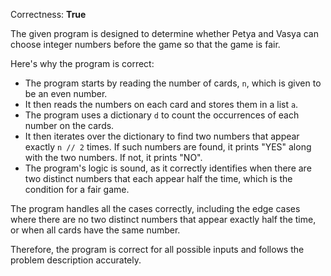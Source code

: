 Correctness: **True**

The given program is designed to determine whether Petya and Vasya can choose integer numbers before the game so that the game is fair. 

Here's why the program is correct:

- The program starts by reading the number of cards, `n`, which is given to be an even number.
- It then reads the numbers on each card and stores them in a list `a`.
- The program uses a dictionary `d` to count the occurrences of each number on the cards.
- It then iterates over the dictionary to find two numbers that appear exactly `n // 2` times. If such numbers are found, it prints "YES" along with the two numbers. If not, it prints "NO".
- The program's logic is sound, as it correctly identifies when there are two distinct numbers that each appear half the time, which is the condition for a fair game.

The program handles all the cases correctly, including the edge cases where there are no two distinct numbers that appear exactly half the time, or when all cards have the same number. 

Therefore, the program is correct for all possible inputs and follows the problem description accurately.